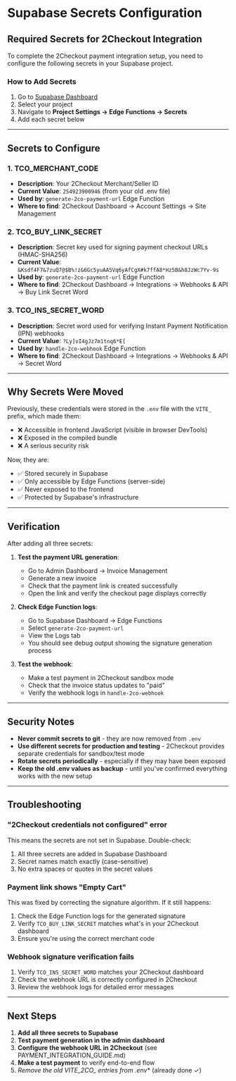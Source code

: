 # Supabase Secrets Configuration

## Required Secrets for 2Checkout Integration

To complete the 2Checkout payment integration setup, you need to configure the following secrets in your Supabase project.

### How to Add Secrets

1. Go to [Supabase Dashboard](https://supabase.com/dashboard)
2. Select your project
3. Navigate to **Project Settings → Edge Functions → Secrets**
4. Add each secret below

---

## Secrets to Configure

### 1. TCO_MERCHANT_CODE
- **Description**: Your 2Checkout Merchant/Seller ID
- **Current Value**: `254923900946` (from your old .env file)
- **Used by**: `generate-2co-payment-url` Edge Function
- **Where to find**: 2Checkout Dashboard → Account Settings → Site Management

### 2. TCO_BUY_LINK_SECRET
- **Description**: Secret key used for signing payment checkout URLs (HMAC-SHA256)
- **Current Value**: `&Ksdf4F7&7zuQ7@$B%!z&6Gc5yuAA5Vq6yAfCgX#k7ffA8*Hz5B&h8JzWc7Yv-9s`
- **Used by**: `generate-2co-payment-url` Edge Function
- **Where to find**: 2Checkout Dashboard → Integrations → Webhooks & API → Buy Link Secret Word

### 3. TCO_INS_SECRET_WORD
- **Description**: Secret word used for verifying Instant Payment Notification (IPN) webhooks
- **Current Value**: `?Ly]vI4gJz7m1tnq6*E[`
- **Used by**: `handle-2co-webhook` Edge Function
- **Where to find**: 2Checkout Dashboard → Integrations → Webhooks & API → Secret Word

---

## Why Secrets Were Moved

Previously, these credentials were stored in the `.env` file with the `VITE_` prefix, which made them:
- ❌ Accessible in frontend JavaScript (visible in browser DevTools)
- ❌ Exposed in the compiled bundle
- ❌ A serious security risk

Now, they are:
- ✅ Stored securely in Supabase
- ✅ Only accessible by Edge Functions (server-side)
- ✅ Never exposed to the frontend
- ✅ Protected by Supabase's infrastructure

---

## Verification

After adding all three secrets:

1. **Test the payment URL generation**:
   - Go to Admin Dashboard → Invoice Management
   - Generate a new invoice
   - Check that the payment link is created successfully
   - Open the link and verify the checkout page displays correctly

2. **Check Edge Function logs**:
   - Go to Supabase Dashboard → Edge Functions
   - Select `generate-2co-payment-url`
   - View the Logs tab
   - You should see debug output showing the signature generation process

3. **Test the webhook**:
   - Make a test payment in 2Checkout sandbox mode
   - Check that the invoice status updates to "paid"
   - Verify the webhook logs in `handle-2co-webhook`

---

## Security Notes

- **Never commit secrets to git** - they are now removed from `.env`
- **Use different secrets for production and testing** - 2Checkout provides separate credentials for sandbox/test mode
- **Rotate secrets periodically** - especially if they may have been exposed
- **Keep the old .env values as backup** - until you've confirmed everything works with the new setup

---

## Troubleshooting

### "2Checkout credentials not configured" error

This means the secrets are not set in Supabase. Double-check:
1. All three secrets are added in Supabase Dashboard
2. Secret names match exactly (case-sensitive)
3. No extra spaces or quotes in the secret values

### Payment link shows "Empty Cart"

This was fixed by correcting the signature algorithm. If it still happens:
1. Check the Edge Function logs for the generated signature
2. Verify `TCO_BUY_LINK_SECRET` matches what's in your 2Checkout dashboard
3. Ensure you're using the correct merchant code

### Webhook signature verification fails

1. Verify `TCO_INS_SECRET_WORD` matches your 2Checkout dashboard
2. Check the webhook URL is correctly configured in 2Checkout
3. Review the webhook logs for detailed error messages

---

## Next Steps

1. **Add all three secrets to Supabase**
2. **Test payment generation in the admin dashboard**
3. **Configure the webhook URL in 2Checkout** (see PAYMENT_INTEGRATION_GUIDE.md)
4. **Make a test payment** to verify end-to-end flow
5. **Remove the old VITE_2CO_* entries from .env** (already done ✓)
